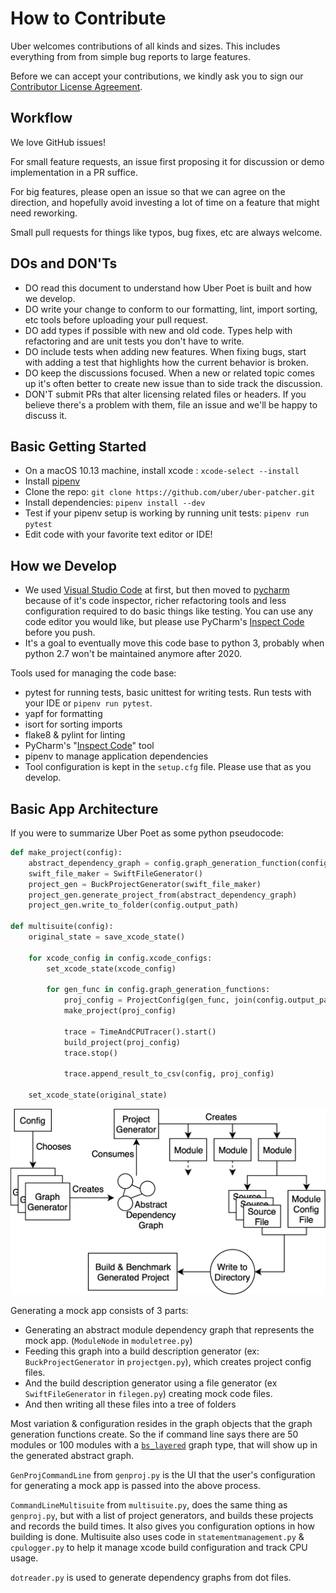 # How to Contribute

Uber welcomes contributions of all kinds and sizes. This includes everything from from simple bug reports to large features.

Before we can accept your contributions, we kindly ask you to sign our [Contributor License Agreement](https://cla-assistant.io/uber/uber-poet).

## Workflow

We love GitHub issues!

For small feature requests, an issue first proposing it for discussion or demo implementation in a PR suffice.

For big features, please open an issue so that we can agree on the direction, and hopefully avoid investing a lot of time on a feature that might need reworking.

Small pull requests for things like typos, bug fixes, etc are always welcome.

## DOs and DON'Ts

* DO read this document to understand how Uber Poet is built and how we develop.
* DO write your change to conform to our formatting, lint, import sorting, etc tools before uploading your pull request.
* DO add types if possible with new and old code.  Types help with refactoring and are unit tests you don't have to write.
* DO include tests when adding new features. When fixing bugs, start with adding a test that highlights how the current behavior is broken.
* DO keep the discussions focused. When a new or related topic comes up it's often better to create new issue than to side track the discussion.
* DON'T submit PRs that alter licensing related files or headers. If you believe there's a problem with them, file an issue and we'll be happy to discuss it.

## Basic Getting Started

* On a macOS 10.13 machine, install xcode : `xcode-select --install`
* Install [pipenv](https://pipenv.readthedocs.io/en/latest/)
* Clone the repo: `git clone https://github.com/uber/uber-patcher.git`
* Install dependencies: `pipenv install --dev`
* Test if your pipenv setup is working by running unit tests: `pipenv run pytest`
* Edit code with your favorite text editor or IDE!

## How we Develop

* We used [Visual Studio Code](https://code.visualstudio.com) at first, but then moved to [pycharm](https://www.jetbrains.com/pycharm/) because of it's code inspector, richer refactoring tools and less configuration required to do basic things like testing.  You can use any code editor you would like, but please use PyCharm's [Inspect Code](https://www.jetbrains.com/help/pycharm/running-inspections.html) before you push.
* It's a goal to eventually move this code base to python 3, probably when python 2.7 won't be maintained anymore after 2020.

Tools used for managing the code base:
* pytest for running tests, basic unittest for writing tests. Run tests with your IDE or `pipenv run pytest`.
* yapf for formatting
* isort for sorting imports
* flake8 & pylint for linting
* PyCharm's "[Inspect Code](https://www.jetbrains.com/help/pycharm/running-inspections.html)" tool
* pipenv to manage application dependencies
* Tool configuration is kept in the `setup.cfg` file. Please use that as you develop.  

## Basic App Architecture

If you were to summarize Uber Poet as some python pseudocode:

```python
def make_project(config):
    abstract_dependency_graph = config.graph_generation_function(config.project_generation_options)
    swift_file_maker = SwiftFileGenerator()
    project_gen = BuckProjectGenerator(swift_file_maker)
    project_gen.generate_project_from(abstract_dependency_graph)
    project_gen.write_to_folder(config.output_path)
    
def multisuite(config):
    original_state = save_xcode_state()
    
    for xcode_config in config.xcode_configs:
        set_xcode_state(xcode_config)
        
        for gen_func in config.graph_generation_functions:
            proj_config = ProjectConfig(gen_func, join(config.output_path, gen_func.name)
            make_project(proj_config)
            
            trace = TimeAndCPUTracer().start()
            build_project(proj_config)
            trace.stop()
            
            trace.append_result_to_csv(config, proj_config)
            
    set_xcode_state(original_state)
```

![mock application generation code flow](images/project_gen.png)

Generating a mock app consists of 3 parts:

* Generating an abstract module dependency graph that represents the mock app. (`ModuleNode` in `moduletree.py`)
* Feeding this graph into a build description generator (ex: `BuckProjectGenerator` in `projectgen.py`), which creates project config files.
* And the build description generator using a file generator (ex `SwiftFileGenerator` in `filegen.py`) creating mock code files.
* And then writing all these files into a tree of folders

Most variation & configuration resides in the graph objects that the graph generation functions create.  So the if command line says there are 50 modules or 100 modules with a [`bs_layered`](docs/layer_types.md) graph type, that will show up in the generated abstract graph. 

`GenProjCommandLine` from `genproj.py` is the UI that the user's configuration for generating a mock app is passed into the above process.

`CommandLineMultisuite` from `multisuite.py`, does the same thing as `genproj.py`, but with a list of project generators, and builds these projects and records the build times.   It also gives you configuration options in how building is done.  Multisuite also uses code in `statementmanagement.py` & `cpulogger.py` to help it manage xcode build configuration and track CPU usage.

`dotreader.py` is used to generate dependency graphs from dot files.
